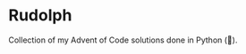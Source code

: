 # Rudolph

Collection of my Advent of Code solutions done in Python (🐍). 

<!-- AOC TILES BEGIN -->
<!-- AOC TILES END -->